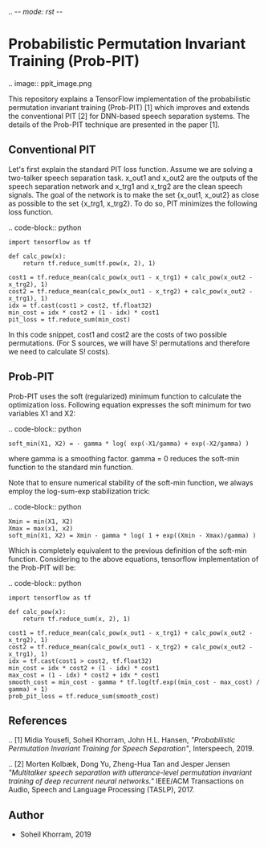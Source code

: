 .. -*- mode: rst -*-

Probabilistic Permutation Invariant Training (Prob-PIT)
========

.. image:: ppit_image.png

This repository explains a TensorFlow implementation of the probabilistic permutation invariant training (Prob-PIT) [1] which improves and extends the conventional PIT [2] for DNN-based speech separation systems. The details of the Prob-PIT technique are presented in the paper [1].

Conventional PIT
----------------

Let's first explain the standard PIT loss function. Assume we are solving a two-talker speech separation task. x_out1 and x_out2 are the outputs of the speech separation network and x_trg1 and x_trg2 are the clean speech signals. The goal of the network is to make the set {x_out1, x_out2} as close as possible to the set {x_trg1, x_trg2}. To do so, PIT minimizes the following loss function.  

.. code-block:: python

    import tensorflow as tf
    
    def calc_pow(x):
        return tf.reduce_sum(tf.pow(x, 2), 1)

    cost1 = tf.reduce_mean(calc_pow(x_out1 - x_trg1) + calc_pow(x_out2 - x_trg2), 1)
    cost2 = tf.reduce_mean(calc_pow(x_out1 - x_trg2) + calc_pow(x_out2 - x_trg1), 1)
    idx = tf.cast(cost1 > cost2, tf.float32)
    min_cost = idx * cost2 + (1 - idx) * cost1
    pit_loss = tf.reduce_sum(min_cost)

In this code snippet, cost1 and cost2 are the costs of two possible permutations. (For S sources, we will have S! permutations and therefore we need to calculate S! costs).

Prob-PIT
--------

Prob-PIT uses the soft (regularized) minimum function to calculate the optimization loss. Following equation expresses the soft minimum for two variables X1 and X2: 

.. code-block:: python

    soft_min(X1, X2) = - gamma * log( exp(-X1/gamma) + exp(-X2/gamma) )

where gamma is a smoothing factor. gamma = 0 reduces the soft-min function to the standard min function. 

Note that to ensure numerical stability of the soft-min function, we always employ the log-sum-exp stabilization trick: 

.. code-block:: python

    Xmin = min(X1, X2)
    Xmax = max(x1, x2)
    soft_min(X1, X2) = Xmin - gamma * log( 1 + exp((Xmin - Xmax)/gamma) )

Which is completely equivalent to the previous definition of the soft-min function. Considering to the above equations, tensorflow implementation of the Prob-PIT will be:

.. code-block:: python

    import tensorflow as tf

    def calc_pow(x):
        return tf.reduce_sum(x, 2), 1)

    cost1 = tf.reduce_mean(calc_pow(x_out1 - x_trg1) + calc_pow(x_out2 - x_trg2), 1)
    cost2 = tf.reduce_mean(calc_pow(x_out1 - x_trg2) + calc_pow(x_out2 - x_trg1), 1)
    idx = tf.cast(cost1 > cost2, tf.float32)
    min_cost = idx * cost2 + (1 - idx) * cost1
    max_cost = (1 - idx) * cost2 + idx * cost1
    smooth_cost = min_cost - gamma * tf.log(tf.exp((min_cost - max_cost) / gamma) + 1)
    prob_pit_loss = tf.reduce_sum(smooth_cost)

References
----------

.. [1] Midia Yousefi, Soheil Khorram, John H.L. Hansen,
       *"Probabilistic Permutation Invariant Training for Speech Separation"*,
       Interspeech, 2019.

.. [2] Morten Kolbæk, Dong Yu, Zheng-Hua Tan and Jesper Jensen
       *"Multitalker speech separation with utterance-level permutation invariant training of deep recurrent neural networks."*
       IEEE/ACM Transactions on Audio, Speech and Language Processing (TASLP), 2017.

Author
------

- Soheil Khorram, 2019
